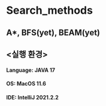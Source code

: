 Search_methods
=============
A*, BFS(yet), BEAM(yet) 
-----------------------------
## <실행 환경>
#### Language:   JAVA 17
#### OS:         MacOS 11.6
#### IDE:        IntelliJ 2021.2.2